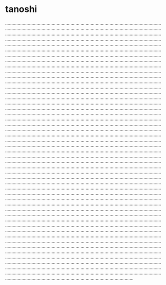 # tanoshi

......................................................................................................................................................................................................................................................................................................................................................................................................................................................................................................................................................................................................................................................................................................................................................................................................................................................................................................................................................................................................................................................................................................................................................................................................................................................................................................................................................................................................................................................................................................................................................................................................................................................................................................................................................................................................................................................................................................................................................................................................................................................................................................................................................................................................................................................................................................................................................................................................................................................................................................................................................................................................................................................................................................................................................................................................................................................................................................................................................................................................................................................................................................................................................................................................................................................................................................................................................................................................................................................................................................................................................................................................................................................................................................................................................................................................................................................................................................................................................................................................................................................................................................................................................................................................................................................................................................................................................................................................................................................................................................................................................................................................................................................................................................................................................................................................................................................................................................................................................................................................................................................................................................................................................................................................................................................................................................................................................................................................................................................................................................................................................................................................................................................................................................................................................................................................................................................................................................................................................................................................................................................................................................................................................................................................................................................................................................